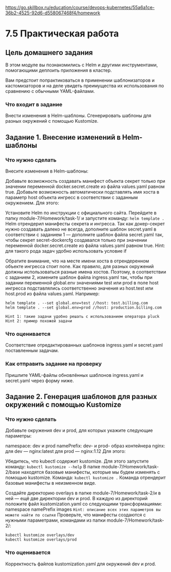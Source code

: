 https://go.skillbox.ru/education/course/devops-kubernetes/55a6a1ce-36b2-4525-92d6-d558067468f4/homework

# 7.5 Практическая работа
## Цель домашнего задания
В этом модуле вы познакомились с Helm и другими инструментами, помогающими деплоить приложения в кластер. 

Вам предстоит попрактиковаться в применении шаблонизаторов и кастомизаторов и на деле увидеть преимущества их использования по сравнению с обычными YAML-файлами.



### Что входит в задание
Внести изменения в Helm-шаблоны.
Сгенерировать шаблоны для разных окружений с помощью Kustomize.


## Задание 1. Внесение изменений в Helm-шаблоны    
### Что нужно сделать

Внесите изменения в Helm-шаблоны:

Добавьте возможность создавать манифест объекта секрет только при значении переменной docker.secret.create из файла values.yaml равном true.
Добавьте возможность автоматически подставлять имя хоста в параметр host объекта ингресс в соответствии с заданным окружением.
Для этого:

Установите Helm по инструкции с официального сайта.
Перейдите в папку module-7/Homework/task-1/ и запустите команду:
`helm template .`
Helm отрендерил манифесты секрета и ингресса. Так как докер-секрет нужно создавать далеко не всегда, дополните шаблон secret.yaml в соответствии с заданием 1 — дополните шаблон файла secret.yaml так, чтобы секрет secret-dockercfg создавался только при значении переменной docker.secret.create из файла values.yaml равном true.
Hint: для такого рода задач удобно использовать условие if

Обратите внимание, что на месте имени хоста в отрендеренном объекте ингресса стоит none. Как правило, для разных окружений должны использоваться разные имена хостов. Поэтому, в соответствии с заданием 2, измените шаблон файла ingress.yaml так, чтобы при задании переменной global.env значениями test или prod в поле host ингресса подставлялись соответственно значения из host.test или host.prod из файла values.yaml.
Например:
```
helm template . --set global.env=test //host: test.billing.com
helm template . --set global.env=prod //host: production.billing.com
```
```
Hint 1: такие задачи удобно решать с использованием оператора pluck
Hint 2: пример похожей задачи
```

### Что оценивается

Соответствие отредактированных шаблонов ingress.yaml и secret.yaml поставленным задачам.



### Как отправить задание на проверку

Пришлите YAML-файлы обновлённых шаблонов ingress.yaml и secret.yaml через форму ниже.



## Задание 2. Генерация шаблонов для разных окружений с помощью Kustomize
### Что нужно сделать

Добавьте окружения dev и prod, для которых укажите следующие параметры: 

namespace: dev и prod
namePrefix: dev- и prod-
образ контейнера nginx:
для dev — nginx:latest
для prod — nginx:1.12
Для этого:

Убедитесь, что kubectl содержит kustomize. Для этого запустите команду:
`kubectl kustomize --help`
В папке module-7/Homework/task-2/base находятся базовые манифесты, которые мы будем изменять с помощью kustomize. Команда: 
`kubectl kustomize .`
    Команда отрендерит базовые манифесты в неизменном виде.

Создайте директорию overlays в папке module-7/Homework/task-2/и в ней — ещё две директории dev и prod. В каждую из директорий положите файл kustomization.yaml со следующими трансформациями:
namespace 
namePrefix
images
    `Hint: описание всех этих параметров вы можете найти по ссылке`
Проверьте, что манифесты создаются с нужными параметрами, командами из папки module-7/Homework/task-2/:
```
kubectl kustomize overlays/dev
kubectl kustomize overlays/prod 
```

### Что оценивается

Корректность файлов kustomization.yaml для окружений dev и prod.